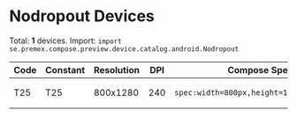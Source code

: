 # Nodropout Devices

Total: **1** devices. Import: `import se.premex.compose.preview.device.catalog.android.Nodropout`

| Code | Constant | Resolution | DPI | Compose Spec | Preview Usage |
|------|----------|------------|-----|-------------|---------------|
| T25 | T25 | 800x1280 | 240 | `spec:width=800px,height=1280px,dpi=240` | `@Preview(device = Nodropout.T25)` |

<!-- Generated automatically. Do not edit manually. -->
